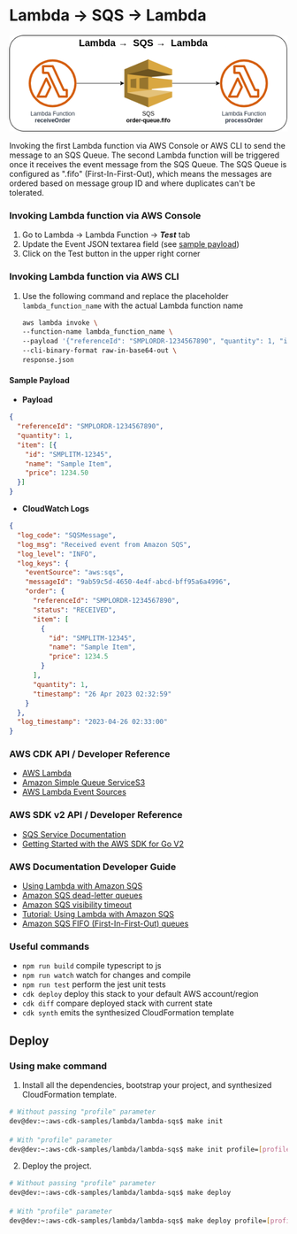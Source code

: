# Lambda → SQS → Lambda

![lambda-sqs](assets/img/lambda-sqs.png)

Invoking the first Lambda function via AWS Console or AWS CLI to send the message to an SQS Queue. The second Lambda function will be triggered once it receives the event message from the SQS Queue. The SQS Queue is configured as ".fifo" (First-In-First-Out), which means the messages are ordered based on message group ID and where duplicates can't be tolerated.

### Invoking Lambda function via AWS Console
1. Go to Lambda → Lambda Function → ***Test*** tab
2. Update the Event JSON textarea field (see [sample payload](#sample-payload))
3. Click on the Test button in the upper right corner

### Invoking Lambda function via AWS CLI
1. Use the following command and replace the placeholder `lambda_function_name` with the actual Lambda function name

    ```bash
    aws lambda invoke \
    --function-name lambda_function_name \
    --payload '{"referenceId": "SMPLORDR-1234567890", "quantity": 1, "item": [{"id": "SMPLITM-12345", "name": "Sample Item", "price": 1234.50}]}' \
    --cli-binary-format raw-in-base64-out \
    response.json
    ```

#### Sample Payload

* **Payload**
```json
{
  "referenceId": "SMPLORDR-1234567890",
  "quantity": 1,
  "item": [{
    "id": "SMPLITM-12345",
    "name": "Sample Item",
    "price": 1234.50
  }]
}
```

* **CloudWatch Logs**
```json
{
  "log_code": "SQSMessage",
  "log_msg": "Received event from Amazon SQS",
  "log_level": "INFO",
  "log_keys": {
    "eventSource": "aws:sqs",
    "messageId": "9ab59c5d-4650-4e4f-abcd-bff95a6a4996",
    "order": {
      "referenceId": "SMPLORDR-1234567890",
      "status": "RECEIVED",
      "item": [
        {
          "id": "SMPLITM-12345",
          "name": "Sample Item",
          "price": 1234.5
        }
      ],
      "quantity": 1,
      "timestamp": "26 Apr 2023 02:32:59"
    }
  },
  "log_timestamp": "2023-04-26 02:33:00"
}
```

### AWS CDK API / Developer Reference
* [AWS Lambda](https://docs.aws.amazon.com/cdk/api/v2/docs/aws-cdk-lib.aws_lambda-readme.html)
* [Amazon Simple Queue ServiceS3](https://docs.aws.amazon.com/cdk/api/v2/docs/aws-cdk-lib.aws_sqs-readme.html)
* [AWS Lambda Event Sources](https://docs.aws.amazon.com/cdk/api/v2/docs/aws-cdk-lib.aws_lambda_event_sources-readme.html)

### AWS SDK v2 API / Developer Reference
* [SQS Service Documentation](https://pkg.go.dev/github.com/aws/aws-sdk-go-v2/service/sqs)
* [Getting Started with the AWS SDK for Go V2](https://aws.github.io/aws-sdk-go-v2/docs/getting-started/)

### AWS Documentation Developer Guide
* [Using Lambda with Amazon SQS](https://docs.aws.amazon.com/lambda/latest/dg/with-sqs.html)
* [Amazon SQS dead-letter queues](https://docs.aws.amazon.com/AWSSimpleQueueService/latest/SQSDeveloperGuide/sqs-dead-letter-queues.html)
* [Amazon SQS visibility timeout](https://docs.aws.amazon.com/AWSSimpleQueueService/latest/SQSDeveloperGuide/sqs-visibility-timeout.html)
* [Tutorial: Using Lambda with Amazon SQS](https://docs.aws.amazon.com/lambda/latest/dg/with-sqs-example.html)
* [Amazon SQS FIFO (First-In-First-Out) queues](https://docs.aws.amazon.com/AWSSimpleQueueService/latest/SQSDeveloperGuide/FIFO-queues.html)

### Useful commands

* `npm run build`   compile typescript to js
* `npm run watch`   watch for changes and compile
* `npm run test`    perform the jest unit tests
* `cdk deploy`      deploy this stack to your default AWS account/region
* `cdk diff`        compare deployed stack with current state
* `cdk synth`       emits the synthesized CloudFormation template

## Deploy

### Using make command
1. Install all the dependencies, bootstrap your project, and synthesized CloudFormation template.
  ```bash
  # Without passing "profile" parameter
  dev@dev:~:aws-cdk-samples/lambda/lambda-sqs$ make init

  # With "profile" parameter
  dev@dev:~:aws-cdk-samples/lambda/lambda-sqs$ make init profile=[profile_name]
  ```

2. Deploy the project.
  ```bash
  # Without passing "profile" parameter
  dev@dev:~:aws-cdk-samples/lambda/lambda-sqs$ make deploy

  # With "profile" parameter
  dev@dev:~:aws-cdk-samples/lambda/lambda-sqs$ make deploy profile=[profile_name]
  ```